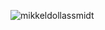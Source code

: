 <p align="left"> <img src="https://komarev.com/ghpvc/?username=mikkeldollassmidt&label=Profile%20views&color=242c34&style=flat" alt="mikkeldollassmidt" /> </p>
